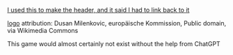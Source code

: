 
[I used this to make the header, and it said I had to link back to it](https://www.textstudio.com)

[logo](https://commons.wikimedia.org/wiki/File:Organic-Logo.svg)
attribution: Dusan Milenkovic, europäische Kommission, Public domain, via Wikimedia Commons

This game would almost certainly not exist without the help from ChatGPT
